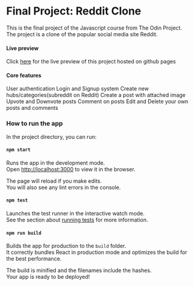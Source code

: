# Final Project: Reddit Clone

This is the final project of the Javascript course from The Odin Project.\
The project is a clone of the popular social media site Reddit.

#### Live preview

Click [here](http://patchdpineapple.github.io/reddit-clone) for the live preview of this project hosted on github pages

#### Core features

User authentication
Login and Signup system
Create new hubs/categories(subreddit on Reddit)
Create a post with attached image
Upvote and Downvote posts
Comment on posts
Edit and Delete your own posts and comments

### How to run the app

In the project directory, you can run:

#### `npm start`

Runs the app in the development mode.\
Open [http://localhost:3000](http://localhost:3000) to view it in the browser.

The page will reload if you make edits.\
You will also see any lint errors in the console.

#### `npm test`

Launches the test runner in the interactive watch mode.\
See the section about [running tests](https://facebook.github.io/create-react-app/docs/running-tests) for more information.

#### `npm run build`

Builds the app for production to the `build` folder.\
It correctly bundles React in production mode and optimizes the build for the best performance.

The build is minified and the filenames include the hashes.\
Your app is ready to be deployed!
